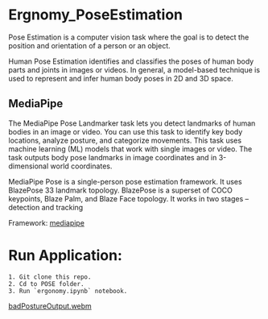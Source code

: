 # Ergnomy_PoseEstimation
Pose Estimation is a computer vision task where the goal is to detect the position and orientation of a person or an object.

Human Pose Estimation identifies and classifies the poses of human body parts and joints in images or videos. In general, a model-based technique is used to represent and infer human body poses in 2D and 3D space.


## MediaPipe
The MediaPipe Pose Landmarker task lets you detect landmarks of human bodies in an image or video. You can use this task to identify key body locations, analyze posture, and categorize movements. This task uses machine learning (ML) models that work with single images or video. The task outputs body pose landmarks in image coordinates and in 3-dimensional world coordinates.


MediaPipe Pose is a single-person pose estimation framework. It uses BlazePose 33 landmark topology. BlazePose is a superset of COCO keypoints, Blaze Palm, and Blaze Face topology. It works in two stages – detection and tracking

Framework: [mediapipe](https://developers.google.com/mediapipe/solutions/vision/pose_landmarker)


# Run Application:
    1. Git clone this repo.
    2. Cd to POSE folder.
    3. Run `ergonomy.ipynb` notebook.


[badPostureOutput.webm](https://github.com/RATHOD-SHUBHAM/Ergnomy_PoseEstimation/assets/58945964/97b51e2d-0639-4ac5-b30a-e00241ee03cd)
